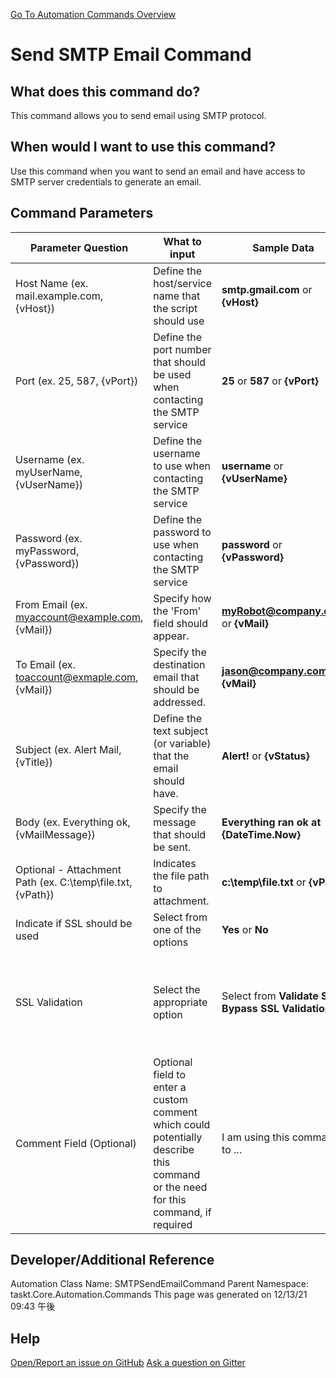 <!--TITLE: Send SMTP Email Command -->
<!-- SUBTITLE: a command in the Misc Commands group. -->
[Go To Automation Commands Overview](/automation-commands.md)


# Send SMTP Email Command


## What does this command do?
This command allows you to send email using SMTP protocol.


## When would I want to use this command?
Use this command when you want to send an email and have access to SMTP server credentials to generate an email.


## Command Parameters
| Parameter Question   	| What to input  	|  Sample Data 	| Remarks  	|
| ---                    | ---               | ---           | ---       |
|Host Name (ex. mail.example.com, {vHost})|Define the host/service name that the script should use|**smtp.gmail.com** or **{vHost}**||
|Port (ex. 25, 587, {vPort})|Define the port number that should be used when contacting the SMTP service|**25** or **587** or **{vPort}**||
|Username (ex. myUserName, {vUserName})|Define the username to use when contacting the SMTP service|**username** or **{vUserName}**||
|Password (ex. myPassword, {vPassword})|Define the password to use when contacting the SMTP service|**password** or **{vPassword}**||
|From Email (ex. myaccount@example.com, {vMail})|Specify how the 'From' field should appear.|**myRobot@company.com** or **{vMail}**||
|To Email (ex. toaccount@exmaple.com, {vMail})|Specify the destination email that should be addressed.|**jason@company.com** or **{vMail}**||
|Subject (ex. Alert Mail, {vTitle})|Define the text subject (or variable) that the email should have.|**Alert!** or **{vStatus}**||
|Body (ex. Everything ok, {vMailMessage})|Specify the message that should be sent.|**Everything ran ok at {DateTime.Now}**||
|Optional - Attachment Path (ex. C:\temp\file.txt, {vPath})|Indicates the file path to attachment.|**c:\temp\file.txt** or **{vPath}**||
|Indicate if SSL should be used|Select from one of the options|**Yes** or **No**||
|SSL Validation|Select the appropriate option|Select from **Validate SSL**, **Bypass SSL Validation**|This field manages whether taskt will attempt to validate the SSL connection|
|Comment Field (Optional)|Optional field to enter a custom comment which could potentially describe this command or the need for this command, if required|I am using this command to ...|Optional|


























## Developer/Additional Reference
Automation Class Name: SMTPSendEmailCommand
Parent Namespace: taskt.Core.Automation.Commands
This page was generated on 12/13/21 09:43 午後


## Help
[Open/Report an issue on GitHub](https://github.com/saucepleez/taskt/issues/new)
[Ask a question on Gitter](https://gitter.im/taskt-rpa/Lobby)
